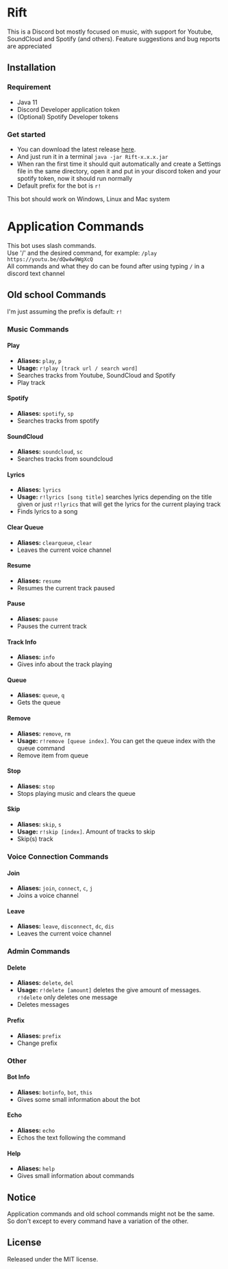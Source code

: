 # Rift
This is a Discord bot mostly focused on music, with support for Youtube, SoundCloud and Spotify (and others).
Feature suggestions and bug reports are appreciated

## Installation
### Requirement
- Java 11
- Discord Developer application token
- (Optional) Spotify Developer tokens

### Get started
- You can download the latest release [here](https://github.com/ItsOnlyGame/Rift/releases/latest).
- And just run it in a terminal ```java -jar Rift-x.x.x.jar```
- When ran the first time it should quit automatically and create a Settings file in the same directory, open it and put in your discord token and your spotify token, now it should run normally
- Default prefix for the bot is ```r!```

This bot should work on Windows, Linux and Mac system


# Application Commands
This bot uses slash commands.  
Use '/' and the desired command, for example: ``/play https://youtu.be/dQw4w9WgXcQ``  
All commands and what they do can be found after using typing ``/`` in a discord text channel  


## Old school Commands
I'm just assuming the prefix is default: ``r!``

### Music Commands
#### Play
- **Aliases:** ``play``, ``p``
- **Usage:** ``r!play [track url / search word]``
- Searches tracks from Youtube, SoundCloud and Spotify
- Play track

#### Spotify
- **Aliases:** ``spotify``, ``sp``
- Searches tracks from spotify

#### SoundCloud
- **Aliases:** ``soundcloud``, ``sc``
- Searches tracks from soundcloud

#### Lyrics
- **Aliases:** ``lyrics``
- **Usage:** ``r!lyrics [song title]`` searches lyrics depending on the title given or just ``r!lyrics`` that will get the lyrics for the current playing track
- Finds lyrics to a song

#### Clear Queue
- **Aliases:** ``clearqueue``, ``clear``
- Leaves the current voice channel

#### Resume
- **Aliases:** ``resume``
- Resumes the current track paused

#### Pause
- **Aliases:** ``pause``
- Pauses the current track

#### Track Info
- **Aliases:** ``info``
- Gives info about the track playing

#### Queue
- **Aliases:** ``queue``, ``q``
- Gets the queue

#### Remove
- **Aliases:** ``remove``, ``rm``
- **Usage:** ``r!remove [queue index]``. You can get the queue index with the queue command
- Remove item from queue

#### Stop
- **Aliases:** ``stop``
- Stops playing music and clears the queue

#### Skip
- **Aliases:** ``skip``, ``s``
- **Usage:** ``r!skip [index]``. Amount of tracks to skip
- Skip(s) track

### Voice Connection Commands
#### Join
-  **Aliases:** ``join``, ``connect``, ``c``, ``j``
- Joins a voice channel

#### Leave
- **Aliases:** ``leave``, ``disconnect``, ``dc``, ``dis``
- Leaves the current voice channel


### Admin Commands
#### Delete
- **Aliases:** ``delete``, ``del``
- **Usage:** ``r!delete [amount]`` deletes the give amount of messages. ``r!delete`` only deletes one message
- Deletes messages

#### Prefix
- **Aliases:** ``prefix``
- Change prefix


### Other
#### Bot Info
- **Aliases:** ``botinfo``, ``bot``, ``this``
- Gives some small information about the bot

#### Echo
- **Aliases:** ``echo``
- Echos the text following the command

#### Help
- **Aliases:** ``help``
- Gives small information about commands

## Notice
Application commands and old school commands might not be the same.  
So don't except to every command have a variation of the other.

## License
Released under the MIT license.
